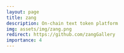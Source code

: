 ```yaml
---
layout: page
title: zang
description: On-chain text token platform
img: assets/img/zang.png
redirect: https://github.com/zangGallery
importance: 4
---
```

